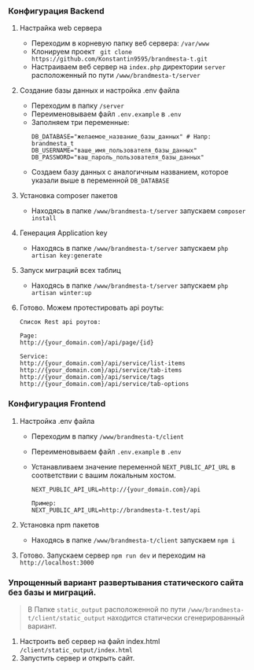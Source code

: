 ### Конфигурация Backend

1. Настрайка web сервера
   - Переходим в корневую папку веб сервера: `/var/www`
   - Клонируем проект ` git clone https://github.com/Konstantin9595/brandmesta-t.git`
   - Настраиваем веб сервер на `index.php` директории `server` расположенный по пути `/www/brandmesta-t/server`
2. Создание базы данных и настройка .env файла
   - Переходим в папку `/server`
   - Переименовываем файл `.env.example` в `.env`
   - Заполняем три переменные:
     ```
     DB_DATABASE="желаемое_название_базы_данных" # Напр: brandmesta_t
     DB_USERNAME="ваше_имя_пользователя_базы_данных"
     DB_PASSWORD="ваш_пароль_пользователя_базы_данных"
     ```
   - Создаем базу данных с аналогичным названием, которое указали выше в переменной `DB_DATABASE`
3. Установка composer пакетов
   - Находясь в папке `/www/brandmesta-t/server` запускаем `composer install`
4. Генерация Application key
   - Находясь в папке `/www/brandmesta-t/server` запускаем `php artisan key:generate`
5. Запуск миграций всех таблиц
   - Находясь в папке `/www/brandmesta-t/server` запускаем `php artisan winter:up`
6. Готово. Можем протестировать api роуты:

   ```
   Список Rest api роутов:

   Page:
   http://{your_domain.com}/api/page/{id}

   Service:
   http://{your_domain.com}/api/service/list-items
   http://{your_domain.com}/api/service/tab-items
   http://{your_domain.com}/api/service/tags
   http://{your_domain.com}/api/service/tab-options
   ```

### Конфигурация Frontend

1. Настройка .env файла

   - Переходим в папку `/www/brandmesta-t/client`
   - Переименовываем файл `.env.example` в `.env`
   - Устанавливаем значение переменной `NEXT_PUBLIC_API_URL` в соответствии с вашим локальным хостом.

     ```
     NEXT_PUBLIC_API_URL=http://{your_domain.com}/api

     Пример:
     NEXT_PUBLIC_API_URL=http://brandmesta-t.test/api
     ```

2. Установка npm пакетов
   - Находясь в папке `/www/brandmesta-t/client` запускаем `npm i`
3. Готово. Запускаем сервер `npm run dev` и переходим на `http://localhost:3000`

### Упрощенный вариант развертывания статического сайта без базы и миграций.

> В Папке `static_output` расположенной по пути `/www/brandmesta-t/client/static_output` находится статически сгенерированный вариант.

1. Настроить веб сервер на файл index.html `/client/static_output/index.html`
2. Запустить сервер и открыть сайт.
